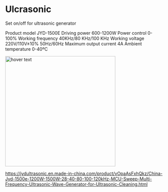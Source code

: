# Ulcrasonic
Set on/off for ultrasonic generator

Product model           JYD-1500E
Driving power           600-1200W
Power control           0-100%
Working frequency       40KHz/80 KHz/100 KHz
Working voltage         220V/110V±10% 50Hz/60Hz
Maximum output current  4A
Ambient temperature     0-40ºC

 <img src="https://image.made-in-china.com/43f34j00ihRrEcvmACbK/Jyd-1500e-Hot-Sale-Multi-Frequency-Ultrasonic-Wave-Generator.webp" width="350" title="hover text">

https://jydultrasonic.en.made-in-china.com/product/vOpaAsFxhQkz/China-Jyd-1500e-1200W-1500W-28-40-80-100-120kHz-MCU-Sweep-Multi-Frequency-Ultrasonic-Wave-Generator-for-Ultrasonic-Cleaning.html
